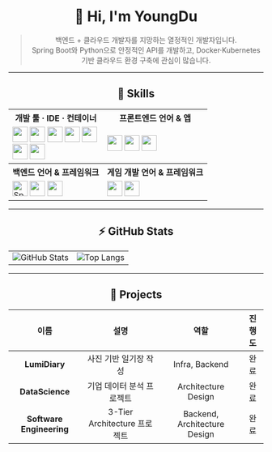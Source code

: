 <div align="center">

# 👋 Hi, I'm YoungDu

> 백엔드 + 클라우드 개발자를 지망하는 열정적인 개발자입니다.  
> Spring Boot와 Python으로 안정적인 API를 개발하고, Docker·Kubernetes 기반 클라우드 환경 구축에 관심이 많습니다.

---

## 🧰 Skills

<table>
  <tr>
    <th>개발 툴 · IDE · 컨테이너</th>
    <th>프론트엔드 언어 & 앱</th>
  </tr>
  <tr>
    <td>
      <img src="https://cdn.jsdelivr.net/gh/devicons/devicon/icons/vscode/vscode-original.svg" width="30"/>  
      <img src="https://cdn.jsdelivr.net/gh/devicons/devicon/icons/intellij/intellij-original.svg" width="30"/>  
      <img src="https://cdn.jsdelivr.net/gh/devicons/devicon/icons/github/github-original.svg" width="30"/>  
      <img src="https://cdn.jsdelivr.net/gh/devicons/devicon/icons/git/git-original.svg" width="30"/>  
      <img src="https://cdn.jsdelivr.net/npm/simple-icons@v7/icons/gitkraken.svg" width="30"/><br/>
      <img src="https://cdn.jsdelivr.net/gh/devicons/devicon/icons/docker/docker-original.svg" width="30"/>
      <img src="https://cdn.jsdelivr.net/gh/devicons/devicon/icons/kubernetes/kubernetes-original.svg" width="30"/>
    </td>
    <td>
      <img src="https://cdn.jsdelivr.net/gh/devicons/devicon/icons/html5/html5-original.svg" width="30"/>  
      <img src="https://cdn.jsdelivr.net/gh/devicons/devicon/icons/javascript/javascript-original.svg" width="30"/>  
      <img src="https://cdn.jsdelivr.net/gh/devicons/devicon/icons/css3/css3-original.svg" width="30"/>
    </td>
  </tr>
  <tr>
    <th>백엔드 언어 & 프레임워크</th>
    <th>게임 개발 언어 & 프레임워크</th>
  </tr>
  <tr>
    <td>
      <img src="https://cdn.jsdelivr.net/gh/devicons/devicon/icons/spring/spring-original.svg" width="30" alt="Spring" />
      <img src="https://cdn.jsdelivr.net/gh/devicons/devicon/icons/java/java-original.svg" width="30"/>  
      <img src="https://cdn.jsdelivr.net/gh/devicons/devicon/icons/python/python-original.svg" width="30"/>
    </td>
    <td>
      <img src="https://cdn.jsdelivr.net/gh/devicons/devicon/icons/lua/lua-original.svg" width="30"/>  
      <img src="https://cdn.jsdelivr.net/gh/devicons/devicon/icons/unity/unity-original.svg" width="30"/>
    </td>
  </tr>
</table>

---

## ⚡ GitHub Stats

<div align="center">

<table>
  <tr>
    <td align="center">
      <img src="https://github-readme-stats.vercel.app/api?username=ydking0911&show_icons=true&show_rank=true&theme=dark" alt="GitHub Stats" />
    </td>
    <td align="center">
      <img src="https://github-readme-stats.vercel.app/api/top-langs/?username=ydking0911&layout=compact&theme=dark" alt="Top Langs" />
    </td>
  </tr>
</table>

</div>

---

## 📂 Projects

| 이름               | 설명                             | 역할      | 진행도   |
| :----------------: | :-------------------------------: | :-------: | :------: |
| **LumiDiary**         | 사진 기반 일기장 작성       | Infra, Backend        | 완료 |
| **DataScience**   | 기업 데이터 분석 프로젝트            | Architecture Design   | 완료 |
| **Software Engineering**  | 3-Tier Architecture 프로젝트         | Backend, Architecture Design   | 완료 |

</div>
